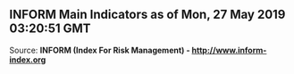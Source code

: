 ## INFORM Main Indicators as of Mon, 27 May 2019 03:20:51 GMT

Source: **INFORM (Index For Risk Management) - http://www.inform-index.org**